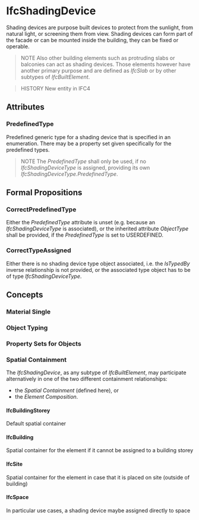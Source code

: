 # IfcShadingDevice

Shading devices are purpose built devices to protect from the sunlight, from natural light, or screening them from view. Shading devices can form part of the facade or can be mounted inside the building, they can be fixed or operable.

> NOTE Also other building elements such as protruding slabs or balconies can act as shading devices. Those elements however have another primary purpose and are defined as _IfcSlab_ or by other subtypes of _IfcBuiltElement_.

> HISTORY New entity in IFC4

## Attributes

### PredefinedType
Predefined generic type for a shading device that is specified in an enumeration. There may be a property set given specifically for the predefined types.
> NOTE The _PredefinedType_ shall only be used, if no _IfcShadingDeviceType_ is assigned, providing its own _IfcShadingDeviceType.PredefinedType_.

## Formal Propositions

### CorrectPredefinedType
Either the _PredefinedType_ attribute is unset (e.g. because an _IfcShadingDeviceType_ is associated), or the inherited attribute _ObjectType_ shall be provided, if the _PredefinedType_ is set to USERDEFINED.

### CorrectTypeAssigned
Either there is no shading device type object associated, i.e. the _IsTypedBy_ inverse relationship is not provided, or the associated type object has to be of type _IfcShadingDeviceType_.

## Concepts

### Material Single



### Object Typing



### Property Sets for Objects



### Spatial Containment

The _IfcShadingDevice_, as any subtype of _IfcBuiltElement_, may participate alternatively in one of the two different containment relationships:

* the _Spatial Containment_ (defined here), or
* the _Element Composition_.

#### IfcBuildingStorey

Default spatial container

#### IfcBuilding

Spatial container for the element if it cannot be assigned to a building storey

#### IfcSite

Spatial container for the element in case that it is placed on site (outside of building)

#### IfcSpace

In particular use cases, a shading device maybe assigned directly to space

